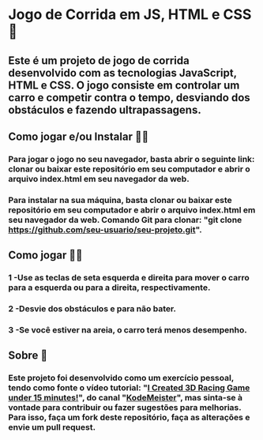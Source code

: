 # Jogo de Corrida em JS, HTML e CSS 🚗

## Este é um projeto de jogo de corrida desenvolvido com as tecnologias JavaScript, HTML e CSS. O jogo consiste em controlar um carro e competir contra o tempo, desviando dos obstáculos e fazendo ultrapassagens.

## Como jogar e/ou Instalar 👨‍💻

### Para jogar o jogo no seu navegador, basta abrir o seguinte link: clonar ou baixar este repositório em seu computador e abrir o arquivo index.html em seu navegador da web.

### Para instalar na sua máquina, basta clonar ou baixar este repositório em seu computador e abrir o arquivo index.html em seu navegador da web. Comando Git para clonar: "git clone https://github.com/seu-usuario/seu-projeto.git".

## Como jogar 🐱‍👤
### 1 -Use as teclas de seta esquerda e direita para mover o carro para a esquerda ou para a direita, respectivamente.
### 2 -Desvie dos obstáculos e para não bater.
### 3 -Se você estiver na areia, o carro terá menos desempenho.

## Sobre 💢

### Este projeto foi desenvolvido como um exercício pessoal, tendo como fonte o vídeo tutorial: "<a href="https://youtu.be/EOemfVmD-1M?list=PLcWVirL3S6DGYVpJ_Yy1M2vnDA74XZE7V">I Created 3D Racing Game under 15 minutes!</a>", do canal "<a href="https://www.youtube.com/@kodemeister">KodeMeister</a>", mas sinta-se à vontade para contribuir ou fazer sugestões para melhorias. Para isso, faça um fork deste repositório, faça as alterações e envie um pull request.